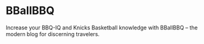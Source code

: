 # BBallBBQ
Increase your BBQ-IQ and Knicks Basketball knowledge with BBallBBQ – the modern blog for discerning travelers.  